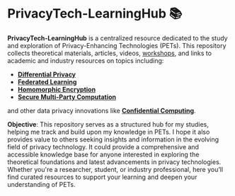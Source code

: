 # PrivacyTech-LearningHub 📚
**PrivacyTech-LearningHub** is a centralized resource dedicated to the study and exploration of Privacy-Enhancing Technologies (PETs). 
This repository collects theoretical materials, articles, videos, [workshops](resources/Workshops.md), and links to academic and industry resources on topics including:
- [**Differential Privacy**](topics/Differential_Privacy.md)
- [**Federated Learning**](topics/Federated_Learning.md)
- [**Homomorphic Encryption**](topics/Homomorphic_Encryption.md)
- [**Secure Multi-Party Computation**](topics/Secure_Multi_Party_Computation.md)
  
and other data privacy innovations like [**Confidential Computing**](topics/Confidential_Computing.md).

**Objective**: This repository serves as a structured hub for my studies, helping me track and build upon my knowledge in PETs. 
I hope it also provides value to others seeking insights and information in the evolving field of privacy technology. 
It could provide a comprehensive and accessible knowledge base for anyone interested in exploring the theoretical foundations and latest advancements in privacy technologies. 
Whether you're a researcher, student, or industry professional, here you’ll find curated resources to support your learning and deepen your understanding of PETs.
